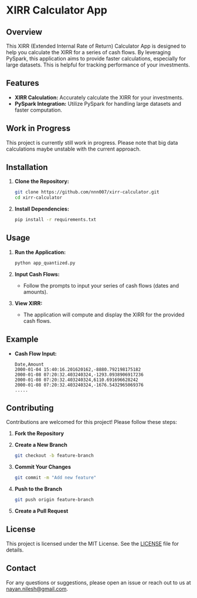 # XIRR Calculator App

## Overview

This XIRR (Extended Internal Rate of Return) Calculator App is designed to help you calculate the XIRR 
for a series of cash flows. By leveraging PySpark, this application aims to provide faster calculations, 
especially for large datasets. This is helpful for tracking performance of your investments.

## Features

- **XIRR Calculation:** Accurately calculate the XIRR for your investments.
- **PySpark Integration:** Utilize PySpark for handling large datasets and faster computation.

## Work in Progress

This project is currently still work in progress. Please note that big data calculations maybe unstable with the current approach. 

## Installation

1. **Clone the Repository:**
    ```bash
    git clone https://github.com/nnn007/xirr-calculator.git
    cd xirr-calculator
    ```

2. **Install Dependencies:**
    ```bash
    pip install -r requirements.txt
    ```

## Usage

1. **Run the Application:**
    ```bash
    python app_quantized.py
    ```

2. **Input Cash Flows:**
    - Follow the prompts to input your series of cash flows (dates and amounts).

3. **View XIRR:**
    - The application will compute and display the XIRR for the provided cash flows.

## Example

- **Cash Flow Input:**
    ```plaintext
    Date,Amount
    2000-01-04 15:40:16.201620162,-8880.792198175182
    2000-01-08 07:20:32.403240324,-1293.0938906917236
    2000-01-08 07:20:32.403240324,6110.691696628242
    2000-01-08 07:20:32.403240324,-1676.5432965069376
    .....
    ```

## Contributing

Contributions are welcomed for this project! Please follow these steps:

1. **Fork the Repository**
2. **Create a New Branch**
    ```bash
    git checkout -b feature-branch
    ```
3. **Commit Your Changes**
    ```bash
    git commit -m "Add new feature"
    ```
4. **Push to the Branch**
    ```bash
    git push origin feature-branch
    ```

5. **Create a Pull Request**

## License

This project is licensed under the MIT License. See the [LICENSE](LICENSE) file for details.

## Contact

For any questions or suggestions, please open an issue or reach out to us at [nayan.nilesh@gmail.com](mailto:nayan.nilesh@gmail.com).
